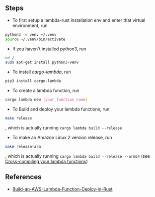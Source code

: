 


## Steps
* To first setup a lambda-rust installation env and enter that virtual environment, run  
```bash
python3 -m venv ~/.venv
source ~/.venv/bin/activate
```

* If you haven't installed python3, run
```bash
cd /
sudo apt-get install python3-venv
```

* To install _cargo-lambda_, run 
```bash
pip3 install cargo-lambda
```


* To create a lambda function, run
```bash
cargo lambda new [your_function_name]
```

* To Build and deploy your lambda functions, run
```bash
make release
```
, which is actually running ```cargo lambda build --release```

* To make an Amazon Linux 2 version release, run
```bash
make release-arm
```
, which is actually running ```cargo lambda build --release --arm64``` (see [Cross-compiling your lambda functions](https://github.com/awslabs/aws-lambda-rust-runtime#1-cross-compiling-your-lambda-functions))




## References
* [Build-an-AWS-Lambda-Function-Deploy-in-Rust](https://www.youtube.com/watch?v=jUTiHUTfGYo)